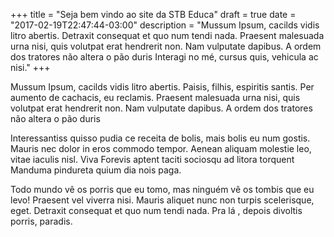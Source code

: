 +++
title = "Seja bem vindo ao site da STB Educa"
draft = true
date = "2017-02-19T22:47:44-03:00"
description = "Mussum Ipsum, cacilds vidis litro abertis. Detraxit consequat et quo num tendi nada. Praesent malesuada urna nisi, quis volutpat erat hendrerit non. Nam vulputate dapibus. A ordem dos tratores não altera o pão duris Interagi no mé, cursus quis, vehicula ac nisi."
+++

Mussum Ipsum, cacilds vidis litro abertis. Paisis, filhis, espiritis santis. Per aumento de cachacis, eu reclamis. Praesent malesuada urna nisi, quis volutpat erat hendrerit non. Nam vulputate dapibus. A ordem dos tratores não altera o pão duris

Interessantiss quisso pudia ce receita de bolis, mais bolis eu num gostis. Mauris nec dolor in eros commodo tempor. Aenean aliquam molestie leo, vitae iaculis nisl. Viva Forevis aptent taciti sociosqu ad litora torquent Manduma pindureta quium dia nois paga.

Todo mundo vê os porris que eu tomo, mas ninguém vê os tombis que eu levo! Praesent vel viverra nisi. Mauris aliquet nunc non turpis scelerisque, eget. Detraxit consequat et quo num tendi nada. Pra lá , depois divoltis porris, paradis.

